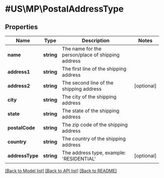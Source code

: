 # #US\MP\PostalAddressType

## Properties

Name | Type | Description | Notes
------------ | ------------- | ------------- | -------------
**name** | **string** | The name for the person/place of shipping address |
**address1** | **string** | The first line of the shipping address |
**address2** | **string** | The second line of the shipping address | [optional]
**city** | **string** | The city of the shipping address |
**state** | **string** | The state of the shipping address |
**postalCode** | **string** | The zip code of the shipping address |
**country** | **string** | The country of the shipping address |
**addressType** | **string** | The address type, example: 'RESIDENTIAL' | [optional]


[[Back to Model list]](../) [[Back to API list]](../../Api/US/MP) [[Back to README]](../../README.md)
